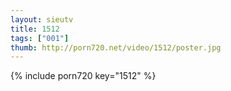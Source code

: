 ```yaml
--- 
layout: sieutv
title: 1512
tags: ["001"]
thumb: http://porn720.net/video/1512/poster.jpg
---
```

{% include porn720 key="1512" %} 

